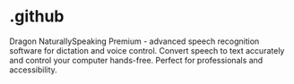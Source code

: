 # .github
Dragon NaturallySpeaking Premium - advanced speech recognition software for dictation and voice control. Convert speech to text accurately and control your computer hands-free. Perfect for professionals and accessibility.
